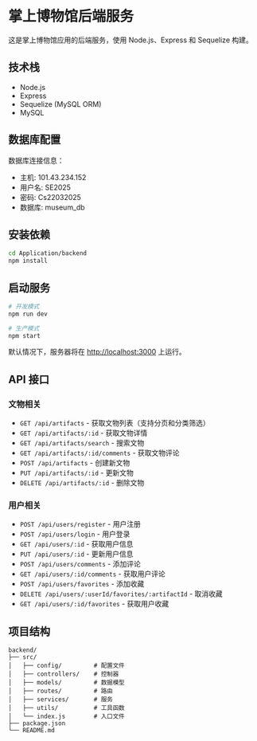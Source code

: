 <!--
 * @Author: LokiYu 2915399378@qq.com
 * @Date: 2025-05-10 16:07:05
 * @LastEditors: LokiYu 2915399378@qq.com
 * @LastEditTime: 2025-05-10 16:43:35
 * @FilePath: \HandHeld_Museum_newframe\Application\backend\README.md
 * @Description: 这是默认设置,请设置`customMade`, 打开koroFileHeader查看配置 进行设置: https://github.com/OBKoro1/koro1FileHeader/wiki/%E9%85%8D%E7%BD%AE
-->
# 掌上博物馆后端服务

这是掌上博物馆应用的后端服务，使用 Node.js、Express 和 Sequelize 构建。

## 技术栈

- Node.js
- Express
- Sequelize (MySQL ORM)
- MySQL

## 数据库配置

数据库连接信息：

- 主机: 101.43.234.152
- 用户名: SE2025
- 密码: Cs22032025
- 数据库: museum_db

## 安装依赖

```bash
cd Application/backend
npm install
```

## 启动服务

```bash
# 开发模式
npm run dev

# 生产模式
npm start
```

默认情况下，服务器将在 <http://localhost:3000> 上运行。

## API 接口

### 文物相关

- `GET /api/artifacts` - 获取文物列表（支持分页和分类筛选）
- `GET /api/artifacts/:id` - 获取文物详情
- `GET /api/artifacts/search` - 搜索文物
- `GET /api/artifacts/:id/comments` - 获取文物评论
- `POST /api/artifacts` - 创建新文物
- `PUT /api/artifacts/:id` - 更新文物
- `DELETE /api/artifacts/:id` - 删除文物

### 用户相关

- `POST /api/users/register` - 用户注册
- `POST /api/users/login` - 用户登录
- `GET /api/users/:id` - 获取用户信息
- `PUT /api/users/:id` - 更新用户信息
- `POST /api/users/comments` - 添加评论
- `GET /api/users/:id/comments` - 获取用户评论
- `POST /api/users/favorites` - 添加收藏
- `DELETE /api/users/:userId/favorites/:artifactId` - 取消收藏
- `GET /api/users/:id/favorites` - 获取用户收藏

## 项目结构

```
backend/
├── src/
│   ├── config/         # 配置文件
│   ├── controllers/    # 控制器
│   ├── models/         # 数据模型
│   ├── routes/         # 路由
│   ├── services/       # 服务
│   ├── utils/          # 工具函数
│   └── index.js        # 入口文件
├── package.json
└── README.md
```
